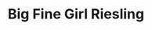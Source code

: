 ---
title: "Big Fine Girl Riesling"
video: ""
type: "Orange"
vintage: "2019"
grape: "Mataro and Grenache"
abv: "13% Alchohol"
region: "Australia"
rating: "four"
pairings: []
tags: []
class: postSingle
---